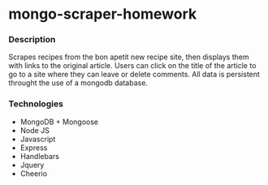 # mongo-scraper-homework

### Description
Scrapes recipes from the bon apetit new recipe site, then displays them with links to the original article.  Users can click on the title of the article to go to a site where they can leave or delete comments.  All data is persistent throught the use of a mongodb database.

### Technologies
* MongoDB + Mongoose
* Node JS
* Javascript
* Express
* Handlebars
* Jquery
* Cheerio